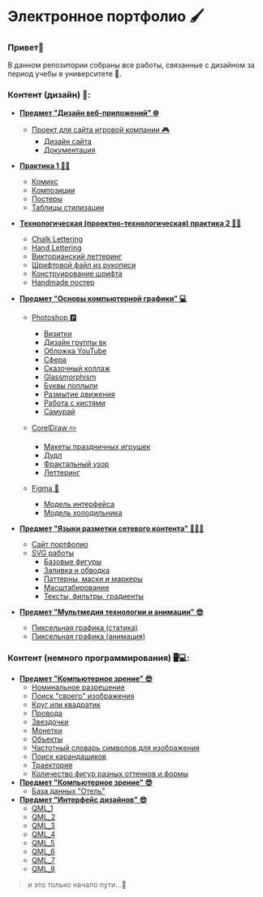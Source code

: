 # Электронное портфолио 🖌️
### **Привет👋**

В данном репозитории собраны все работы, связанные с дизайном за период учебы в университете 🏫.  

### Контент (дизайн) 📄:
- **[Предмет "Дизайн веб-приложений" 🌐](https://github.com/svyatoslavlipatov/Designer-s_Portfolio/tree/main/Practice_1)**
    - [Проект для сайта игровой компании 🎮](https://github.com/svyatoslavlipatov/Designer-s_Portfolio/tree/main/WebApplicationDesign/ProjectSiteGameCompany)
        - [Дизайн сайта](https://github.com/svyatoslavlipatov/Designer-s_Portfolio/tree/main/WebApplicationDesign/ProjectSiteGameCompany/WebSite)
        - [Документация](https://github.com/svyatoslavlipatov/Designer-s_Portfolio/tree/main/WebApplicationDesign/ProjectSiteGameCompany/documentation)

- **[Практика 1 ✍🏻](https://github.com/svyatoslavlipatov/Designer-s_Portfolio/tree/main/Practice_1)**
    - [Комикс](https://github.com/svyatoslavlipatov/Designer-s_Portfolio/tree/main/Practice_1/comics)
    - [Композиции](https://github.com/svyatoslavlipatov/Designer-s_Portfolio/tree/main/Practice_1/compositions_design)
    - [Постеры](https://github.com/svyatoslavlipatov/Designer-s_Portfolio/tree/main/Practice_1/posters)
    - [Таблицы стилизации](https://github.com/svyatoslavlipatov/Designer-s_Portfolio/tree/main/Practice_1/styling_table)

- **[Технологическая (проектно-технологическая) практика 2 ✍🏻](https://github.com/svyatoslavlipatov/Designer-s_Portfolio/tree/main/Practice_2)**
    - [Chalk Lettering](https://github.com/svyatoslavlipatov/Designer-s_Portfolio/tree/main/Practice_2/ChalkLettering)
    - [Hand Lettering](https://github.com/svyatoslavlipatov/Designer-s_Portfolio/tree/main/Practice_2/HandLettering)
    - [Викторианский леттеринг](https://github.com/svyatoslavlipatov/Designer-s_Portfolio/tree/main/Practice_2/VictorianLettering)
    - [Шрифтовой файл из рукописи](https://github.com/svyatoslavlipatov/Designer-s_Portfolio/tree/main/Practice_2/Creating_a_shrift_file_of_handwritten_Text)
    - [Конструирование шрифта](https://github.com/svyatoslavlipatov/Designer-s_Portfolio/tree/main/Practice_2/FontConsctruction)
    - [Handmade постер](https://github.com/svyatoslavlipatov/Designer-s_Portfolio/tree/main/Practice_2/HandmadeLetteringPoster)

- **[Предмет "Основы компьютерной графики" 💻](https://github.com/svyatoslavlipatov/Designer-s_Portfolio/tree/main/Basics_of_computer_graphics/PHOTOSHOP)**
    - [Photoshop 🅿](https://github.com/svyatoslavlipatov/Designer-s_Portfolio/tree/main/Basics_of_computer_graphics/PHOTOSHOP)
        - [Визитки](https://github.com/svyatoslavlipatov/Designer-s_Portfolio/tree/main/Basics_of_computer_graphics/PHOTOSHOP/BusinessCard)
        - [Дизайн группы вк](https://github.com/svyatoslavlipatov/Designer-s_Portfolio/tree/main/Basics_of_computer_graphics/PHOTOSHOP/VK%20group%20design)
        - [Обложка YouTube](https://github.com/svyatoslavlipatov/Designer-s_Portfolio/tree/main/Basics_of_computer_graphics/PHOTOSHOP/YouTube%20covers)
        - [Сфера](https://github.com/svyatoslavlipatov/Designer-s_Portfolio/tree/main/Basics_of_computer_graphics/PHOTOSHOP/creating%20a%20sphere)
        - [Сказочный коллаж](https://github.com/svyatoslavlipatov/Designer-s_Portfolio/tree/main/Basics_of_computer_graphics/PHOTOSHOP/fabulous%20collage)
        - [Glassmorphism](https://github.com/svyatoslavlipatov/Designer-s_Portfolio/tree/main/Basics_of_computer_graphics/PHOTOSHOP/glassmorphism)
        - [Буквы поплыли](https://github.com/svyatoslavlipatov/Designer-s_Portfolio/tree/main/Basics_of_computer_graphics/PHOTOSHOP/letters)
        - [Размытие движения](https://github.com/svyatoslavlipatov/Designer-s_Portfolio/tree/main/Basics_of_computer_graphics/PHOTOSHOP/motion%20blur)
        - [Работа с кистями](https://github.com/svyatoslavlipatov/Designer-s_Portfolio/tree/main/Basics_of_computer_graphics/PHOTOSHOP/working%20with%20brushes%20and%20shadows)
        - [Самурай](https://github.com/svyatoslavlipatov/Designer-s_Portfolio/tree/main/Basics_of_computer_graphics/PHOTOSHOP/Фэнтэзи%20(а-ля%20самурай))

    - [CorelDraw ✏️](https://github.com/svyatoslavlipatov/Designer-s_Portfolio/tree/main/Basics_of_computer_graphics/COREL)
        - [Макеты праздничных игрушек](https://github.com/svyatoslavlipatov/Designer-s_Portfolio/tree/main/Basics_of_computer_graphics/COREL/LayoutsOfNewYear'sToys)
        - [Дудл](https://github.com/svyatoslavlipatov/Designer-s_Portfolio/tree/main/Basics_of_computer_graphics/COREL/doodle)
        - [Фрактальный узор](https://github.com/svyatoslavlipatov/Designer-s_Portfolio/tree/main/Basics_of_computer_graphics/COREL/fractal%20pattern)
        - [Леттеринг](https://github.com/svyatoslavlipatov/Designer-s_Portfolio/tree/main/Basics_of_computer_graphics/COREL/lettering)
    - [Figma 🗿](https://github.com/svyatoslavlipatov/Designer-s_Portfolio/tree/main/Basics_of_computer_graphics/FIGMA)
        - [Модель интерфейса](https://github.com/svyatoslavlipatov/Designer-s_Portfolio/tree/main/Basics_of_computer_graphics/FIGMA/interface)
        - [Модель холодильника](https://github.com/svyatoslavlipatov/Designer-s_Portfolio/tree/main/Basics_of_computer_graphics/FIGMA/refrigerator%20model)

- **[Предмет "Языки разметки сетевого контента" 👨🏻‍💻](https://github.com/svyatoslavlipatov/Designer-s_Portfolio/tree/main/Network%20content%20markup%20languages)**
    - [Сайт портфолио](https://github.com/svyatoslavlipatov/Designer-s_Portfolio/tree/main/Network%20content%20markup%20languages/PORTFOLIO%20WEBSITE)
    - [SVG работы](https://github.com/svyatoslavlipatov/Designer-s_Portfolio/tree/main/Network%20content%20markup%20languages/SVG)
        - [Базовые фигуры](https://github.com/svyatoslavlipatov/Designer-s_Portfolio/tree/main/Network%20content%20markup%20languages/SVG/Base%20Figures)
        - [Заливка и обводка](https://github.com/svyatoslavlipatov/Designer-s_Portfolio/tree/main/Network%20content%20markup%20languages/SVG/Fill%20and%20stroke)
        - [Паттерны, маски и маркеры](https://github.com/svyatoslavlipatov/Designer-s_Portfolio/tree/main/Network%20content%20markup%20languages/SVG/Patterns%2C%20masks%20and%20markers)
        - [Масштабирование](https://github.com/svyatoslavlipatov/Designer-s_Portfolio/tree/main/Network%20content%20markup%20languages/SVG/Scaling)
        - [Тексты, фильтры, градиенты](https://github.com/svyatoslavlipatov/Designer-s_Portfolio/tree/main/Network%20content%20markup%20languages/SVG/Text%2C%20filters%2C%20gradients)

- **[Предмет "Мультмедия технологии и анимации" 😎](https://github.com/svyatoslavlipatov/Designer-s_Portfolio/tree/main/Multimedia%20technologies%20and%20animation)**
    - [Пиксельная графика (статика)](https://github.com/svyatoslavlipatov/Designer-s_Portfolio/tree/main/Multimedia%20technologies%20and%20animation/Пиксельная%20графика%20(анимация))
    - [Пиксельная графика (анимация)](https://github.com/svyatoslavlipatov/Designer-s_Portfolio/tree/main/Multimedia%20technologies%20and%20animation/Пиксельная%20графика%20(статика))


### Контент (немного программирования) 🖥️💻:
- **[Предмет "Компьютерное зрение" 😎](https://github.com/svyatoslavlipatov/Introduction-to-Computer-Vision/tree/main/Python%20and%20numpy%20basics)**
    - [Номинальное разрешение](https://github.com/svyatoslavlipatov/Introduction-to-Computer-Vision/tree/main/Python%20and%20numpy%20basics/task1)
    - [Поиск "своего" изображения](https://github.com/svyatoslavlipatov/Introduction-to-Computer-Vision/tree/main/Python%20and%20numpy%20basics/task11_findmypicture)
    - [Круг или квадратик](https://github.com/svyatoslavlipatov/Introduction-to-Computer-Vision/tree/main/Python%20and%20numpy%20basics/task12_circle_or_square)
    - [Провода](https://github.com/svyatoslavlipatov/Introduction-to-Computer-Vision/tree/main/Python%20and%20numpy%20basics/task2(wires))
    - [Звездочки](https://github.com/svyatoslavlipatov/Introduction-to-Computer-Vision/tree/main/Python%20and%20numpy%20basics/task3(stars))
    - [Монетки](https://github.com/svyatoslavlipatov/Introduction-to-Computer-Vision/tree/main/Python%20and%20numpy%20basics/task4(coins))
    - [Объекты](https://github.com/svyatoslavlipatov/Introduction-to-Computer-Vision/tree/main/Python%20and%20numpy%20basics/task5(objects))
    - [Частотный словарь символов для изображения](https://github.com/svyatoslavlipatov/Introduction-to-Computer-Vision/tree/main/Python%20and%20numpy%20basics/task6_frequencydictionary)
    - [Поиск карандашиков](https://github.com/svyatoslavlipatov/Introduction-to-Computer-Vision/tree/main/Python%20and%20numpy%20basics/task7_pencils)
    - [Траектория](https://github.com/svyatoslavlipatov/Introduction-to-Computer-Vision/tree/main/Python%20and%20numpy%20basics/task8(trajectory))
    - [Количество фигур разных оттенков и формы](https://github.com/svyatoslavlipatov/Introduction-to-Computer-Vision/tree/main/Python%20and%20numpy%20basics/task9_shapesandshades)
- **[Предмет "Компьютерное зрение" 😎](https://github.com/svyatoslavlipatov/Introduction-to-Computer-Vision/tree/main/Python%20and%20numpy%20basics)**
    - [База данных "Отель"](https://github.com/svyatoslavlipatov/database_hotel)
- **[Предмет "Интерфейс дизайнов" 😎]()**
    - [QML_1](https://github.com/svyatoslavlipatov/InterfaceDesign/tree/main/QML_1)
    - [QML_2](https://github.com/svyatoslavlipatov/InterfaceDesign/tree/main/QML_2)
    - [QML_3](https://github.com/svyatoslavlipatov/InterfaceDesign/tree/main/QML_3)
    - [QML_4](https://github.com/svyatoslavlipatov/InterfaceDesign/tree/main/QML_4)
    - [QML_5](https://github.com/svyatoslavlipatov/InterfaceDesign/tree/main/QML_5)
    - [QML_6](https://github.com/svyatoslavlipatov/InterfaceDesign/tree/main/QML_6)
    - [QML_7](https://github.com/svyatoslavlipatov/InterfaceDesign/tree/main/QML_7)
    - [QML_8](https://github.com/svyatoslavlipatov/InterfaceDesign/tree/main/QML_8)

> и это только начало пути...🤫

